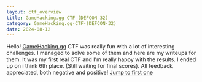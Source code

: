 ```yaml
---
layout: ctf_overview
title: GameHacking.gg CTF (DEFCON 32)
category: GameHacking.gg-CTF-(DEFCON-32)
date: 2024-08-12
---
```


Hello! [GameHacking.gg](https://gamehacking.gg) CTF was really fun with a lot of interesting challenges. I managed to solve some of them and here are my writeups for them. It was my first real CTF and I'm really happy with the results. I ended up on i think 6th place. (Still waiting for final scores). All feedback appreciated, both negative and positive! [Jump to first one](./Level-1---Newbies-Start-Here.html)
